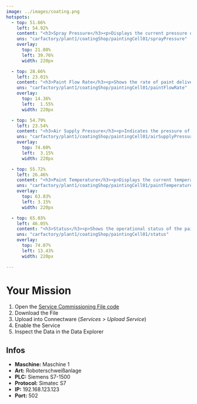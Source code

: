 ```yaml
---
image: ../images/coating.png
hotspots:
  - top: 51.66%
    left: 54.92%
    content: "<h3>Spray Pressure</h3><p>Displays the current pressure of the paint spray system in bars.</p>"
    uns: "carfactory/plant1/coatingShop/paintingCell01/sprayPressure"
    overlay:
      top: 21.08%
      left: 39.76%
      width: 220px

  - top: 28.66%
    left: 23.01%
    content: "<h3>Paint Flow Rate</h3><p>Shows the rate of paint delivered in liters per minute.</p>"
    uns: "carfactory/plant1/coatingShop/paintingCell01/paintFlowRate"
    overlay:
      top: 14.36%
      left:  1.55%
      width: 220px

  - top: 54.79%
    left: 23.54%
    content: "<h3>Air Supply Pressure</h3><p>Indicates the pressure of the compressed air supply in the painting cell.</p>"
    uns: "carfactory/plant1/coatingShop/paintingCell01/airSupplyPressure"
    overlay:
      top: 74.60%
      left:  3.15%
      width: 220px

  - top: 55.72%
    left: 26.46%
    content: "<h3>Paint Temperature</h3><p>Displays the current temperature of the paint mixture in degrees Celsius.</p>"
    uns: "carfactory/plant1/coatingShop/paintingCell01/paintTemperature"
    overlay:
      top: 63.83%
      left: 3.15%
      width: 220px

  - top: 65.03%
    left: 46.05%
    content: "<h3>Status</h3><p>Shows the operational status of the painting cell (e.g., spraying, idle, maintenance).</p>"
    uns: "carfactory/plant1/coatingShop/paintingCell01/status"
    overlay:
      top: 74.07%
      left: 13.43%
      width: 220px

---
```



# Your Mission

1. Open the [Service Commissioning File code](assets/yaml/t02_1-welding-robot-type001-v02.cw.yaml)
2. Download the File
3. Upload into Connectware (*Services > Upload Service*)
4. Enable the Service
5. Inspect the Data in the Data Explorer

## Infos

- **Maschine:** Maschine 1
- **Art:** Roboterschweißanlage
- **PLC:** Siemens S7-1500
- **Protocol:** Simatec S7
- **IP:** 192.168.123.123
- **Port:** 502